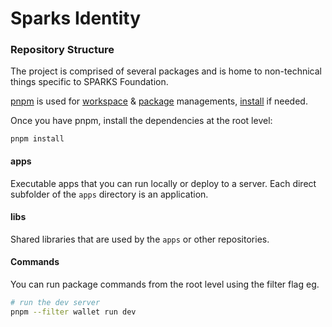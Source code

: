 # Sparks Identity

### Repository Structure

The project is comprised of several packages and is home to non-technical things specific to SPARKS Foundation.

[pnpm](https://pnpm.io/) is used for [workspace](https://pnpm.io/workspaces) & [package](https://pnpm.io/pnpm-cli) managements, [install](https://pnpm.io/installation) if needed.

Once you have pnpm, install the dependencies at the root level:

```
pnpm install
```

#### apps

Executable apps that you can run locally or deploy to a server. Each direct subfolder of the `apps` directory is an application.

#### libs

Shared libraries that are used by the `apps` or other repositories.

#### Commands

You can run package commands from the root level using the filter flag eg.

```bash
# run the dev server
pnpm --filter wallet run dev
``` 
